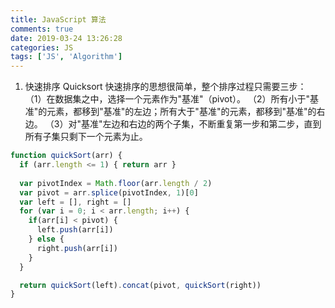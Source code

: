 ```yaml
---
title: JavaScript 算法
comments: true
date: 2019-03-24 13:26:28
categories: JS
tags: ['JS', 'Algorithm']
---
```


1. 快速排序 Quicksort
快速排序的思想很简单，整个排序过程只需要三步：
（1）在数据集之中，选择一个元素作为"基准"（pivot）。
（2）所有小于"基准"的元素，都移到"基准"的左边；所有大于"基准"的元素，都移到"基准"的右边。
（3）对"基准"左边和右边的两个子集，不断重复第一步和第二步，直到所有子集只剩下一个元素为止。
```JavaScript
function quickSort(arr) {
  if (arr.length <= 1) { return arr }
  
  var pivotIndex = Math.floor(arr.length / 2)
  var pivot = arr.splice(pivotIndex, 1)[0]
  var left = [], right = []
  for (var i = 0; i < arr.length; i++) {
    if(arr[i] < pivot) {
      left.push(arr[i])
    } else {
      right.push(arr[i])
    }
  }

  return quickSort(left).concat(pivot, quickSort(right))
}
```
